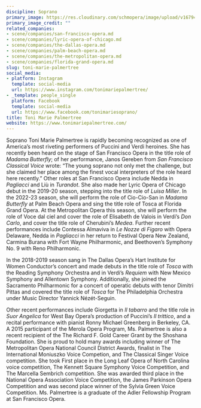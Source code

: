 ```yaml
---
discipline: Soprano
primary_image: https://res.cloudinary.com/schmopera/image/upload/v1679442996/media/2023/03/ToniMariePalmertreeHS-scaled_mbmofd.jpg
primary_image_credit: ""
related_companies:
- scene/companies/san-francisco-opera.md
- scene/companies/lyric-opera-of-chicago.md
- scene/companies/the-dallas-opera.md
- scene/companies/palm-beach-opera.md
- scene/companies/the-metropolitan-opera.md
- scene/companies/florida-grand-opera.md
slug: toni-marie-palmertree
social_media:
- platform: Instagram
  template: social-media
  url: https://www.instagram.com/tonimariepalmertree/
- _template: people_single
  platform: Facebook
  template: social-media
  url: https://www.facebook.com/tonimariesoprano/
title: Toni Marie Palmertree
website: https://www.tonimariepalmertree.com/
---
```

Soprano Toni Marie Palmertree is rapidly becoming recognized as one of America’s most riveting performers of Puccini and Verdi heroines. She has recently been heard on the stage of San Francisco Opera in the title role of _Madama Butterfly_; of her performance, Janos Gereben from _San Francisco Classical Voice_ wrote: “The young soprano not only met the challenge, but she claimed her place among the finest vocal interpreters of the role heard here recently.” Other roles at San Francisco Opera include Nedda in _Pagliacci_ and Liù in _Turandot_. She also made her Lyric Opera of Chicago debut in the 2019-20 season, stepping into the title role of _Luisa Miller_. In the 2022-23 season, she will perform the role of Cio-Cio-San in _Madama Butterfly_ at Palm Beach Opera and sing the title role of Tosca at Florida Grand Opera. At the Metropolitan Opera this season, she will perform the role of Voce dal ciel and cover the role of Elisabeth de Valois in Verdi’s _Don Carlo_, and cover the title role of Cherubini’s _Medea_. Further recent performances include Contessa Almaviva in _Le Nozze di Figaro_ with Opera Delaware, Nedda in _Pagliacci_ in her return to Festival Opera New Zealand, Carmina Burana with Fort Wayne Philharmonic, and Beethoven’s Symphony No. 9 with Reno Philharmonic.

In the 2018-2019 season sang in The Dallas Opera’s Hart Institute for Women Conductor’s concert and made debuts in the title role of _Tosca_ with the Reading Symphony Orchestra and in Verdi’s _Requiem_ with New Mexico Symphony and Allentown Symphony. Additionally, she joined the Sacramento Philharmonic for a concert of operatic debuts with tenor Dimitri Pittas and covered the title role of _Tosca_ for The Philadelphia Orchestra under Music Director Yannick Nézét-Seguin.

Other recent performances include Giorgetta in _Il tabarro_ and the title role in _Suor Angelica_ for West Bay Opera’s production of Puccini’s _Il trittico_, and a recital performance with pianist Ronny Michael Greenberg in Berkeley, CA. A 2015 participant of the Merola Opera Program, Ms. Palmertree is also a recent recipient of the The Richard F. Gold Career Grant by the Shoshana Foundation. She is proud to hold many awards including winner of The Metropolitan Opera National Council District Awards, finalist in The International Moniuszko Voice Competion, and The Classical Singer Voice competition. She took First place in the Long Leaf Opera of North Carolina voice competition, The Kennett Square Symphony Voice Competition, and The Marcella Sembrich competition. She was awarded third place in the National Opera Association Voice Competition, the James Parkinson Opera Competition and was second place winner of the Sylvia Green Voice Competition. Ms. Palmertree is a graduate of the Adler Fellowship Program at San Francisco Opera.